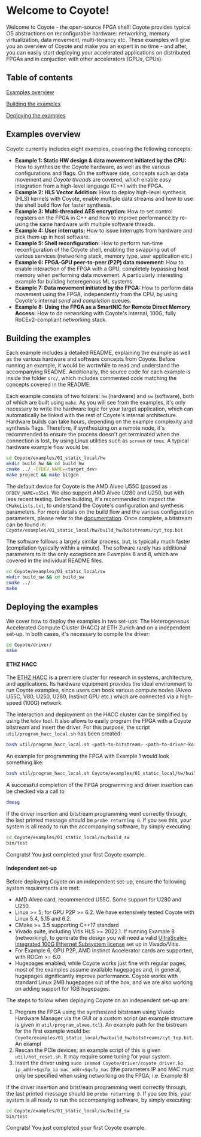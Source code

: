# Welcome to Coyote!
Welcome to Coyote - the open-source FPGA shell! Coyote provides typical OS abstractions on reconfigurable hardware: networking, memory virtualization, data movement, multi-tenancy etc. These examples will give you an overview of Coyote and make you an expert in no time - and after, you can easily start deploying your accelerated applications on distributed FPGAs and in conjuction with other accelerators (GPUs, CPUs).

## Table of contents
[Examples overview](#examples-overview)

[Building the examples](#building-the-examples)

[Deploying the examples](#deploying-the-examples)

## Examples overview
Coyote currently includes eight examples, covering the following concepts:
- **Example 1: Static HW design & data movement initiated by the CPU:** How to synthesize the Coyote hardware, as well as the various configurations and flags. On the software side, concepts such as data movement and *Coyote threads* are covered, which enable easy integration from a high-level language (C++) with the FPGA.
- **Example 2: HLS Vector Addition:** How to deploy high-level synthesis (HLS) kernels with Coyote, enable multiple data streams and how to use the shell build flow for faster synthesis.
- **Example 3: Multi-threaded AES encryption:** How to set control registers on the FPGA in C++ and how to improve performance by re-using the same hardware with multiple software threads.
- **Example 4: User interrupts:** How to issue interrupts from hardware and pick them up in host software.
- **Example 5: Shell reconfiguration:** How to perform run-time reconfiguration of the Coyote shell, enabling the swapping out of various services (networking stack, memory type, user application etc.)
- **Example 6: FPGA-GPU peer-to-peer (P2P) data movement:** How to enable interaction of the FPGA with a GPU, completely bypassing host memory when performing data movement. A particularly interesting example for building heteregenous ML systems.
- **Example 7: Data movement initiated by the FPGA:** How to perform data movement using the FPGA, independently from the CPU, by using Coyote's internal *send* and *completion* queues.
- **Example 8: Using the FPGA as a SmartNIC for Remote Direct Memory Access:** How to do networking with Coyote's internal, 100G, fully RoCEv2-compliant networking stack.

## Building the examples
Each example includes a detailed README, explaining the example as well as the various hardware and software concepts from Coyote. Before running an example, it would be wortwhile to read and understand the accompanying README. Additionally, the source code for each example is inside the folder ```src/```, which includes commented code matching the concepts covered in the README.

Each example consists of two folders: ```hw``` (hardware) and ```sw``` (software), both of which are built using ```make```. As you will see from the examples, it's only necessary to write the hardware logic for your target application, which can automatically be linked with the rest of Coyote's internal architecture. Hardware builds can take hours, depending on the example complexity and synthesis flags. Therefore, if synthesizing on a remote node, it's recommended to ensure the process doesn't get terminated when the connection is lost, by using Linux utilities such as ```screen``` or ```tmux```. A typical hardware example flow would be:
```bash
cd Coyote/examples/01_static_local/hw
mkdir build_hw && cd build_hw                
cmake ../ -DFDEV_NAME=<target_dev>     
make project && make bitgen
```

The default device for Coyote is the AMD Alveo U55C (passed as ```-DFDEV_NAME=u55c```). We also support AMD Alveo U280 and U250, but with less recent testing. Before building, it's recommended to inspect the ```CMakeLists.txt```, to understand the Coyote's configuration and synthesis parameters. For more details on the build flow and the various configuration parameters, please refer to the [documentation](). Once complete, a bitstream can be found in: ```Coyote/examples/01_static_local/hw/build_hw/bitstreams/cyt_top.bit```

The software follows a largely similar process, but, is typically much faster (compilation typically within a minute). The software rarely has additional parameters to it: the only exceptions are Examples 6 and 8, which are covered in the individual README files.
```bash
cd Coyote/examples/01_static_local/sw
mkdir build_sw && cd build_sw                
cmake ../
make
```

## Deploying the examples
We cover how to deploy the examples in two set-ups: The Heterogeneous Accelerated Compute Cluster (HACC) at ETH Zurich and on a independent set-up. In both cases, it's necessary to compile the driver:
```bash
cd Coyote/driver/
make
```

#### ETHZ HACC
The [ETHZ HACC](https://github.com/fpgasystems/hacc/tree/main) is a premiere cluster for research in systems, architecture, and applications. Its hardware equipment provides the ideal environment to run Coyote examples, since users can book various compute nodes (Alveo U55C, V80, U250, U280, Instinct GPU etc.) which are connected via a high-speed (100G) network.

The interaction and deployment on the HACC cluster can be simplified by using the ```hdev``` tool. It also allows to easily program the FPGA with a Coyote bitstream and insert the driver. For this purpose, the script ```util/program_hacc_local.sh``` has been created:
```bash
bash util/program_hacc_local.sh <path-to-bitstream> <path-to-driver-ko>
```
An example for programming the FPGA with Example 1 would look something like:
```bash
bash util/program_hacc_local.sh Coyote/examples/01_static_local/hw/build_hw/bitstreams/cyt_top.bit driver/coyote_driver.ko
```
A successful completion of the FPGA programming and driver insertion can be checked via a call to
```bash
dmesg
```
If the driver insertion and bitstream programming went correctly through, the last printed message should be ```probe returning 0```. If you see this, your system is all ready to run the accompanying software, by simply executing:
```bash
cd Coyote/examples/01_static_local/sw/build_sw
bin/test
```

Congrats! You just completed your first Coyote example.

#### Independent set-up
Before deploying Coyote on an independent set-up, ensure the following system requirements are met:
- AMD Alveo card, recommended U55C. Some support for U280 and U250.
- Linux >= 5; for GPU P2P >= 6.2. We have extensively tested Coyote with Linux 5.4, 5.15 and 6.2.
- CMake >= 3.5 supporting C++17 standard
- Vivado suite, including Vitis HLS >= 2022.1. If running Example 8 (networking), to generate the design you will need a valid [UltraScale+ Integrated 100G Ethernet Subsystem license](https://www.xilinx.com/products/intellectual-property/cmac_usplus.html) set up in Vivado/Vitis.
- For Example 6, GPU P2P, AMD Instinct Accelerator cards are supported, with ROCm >= 6.0
- Hugepages enabled; while Coyote works just fine with regular pages, most of the examples assume available hugepages and, in general, hugepages significantly improve performance. Coyote works with standard Linux 2MB hugepages out of the box, and we are also working on adding support for 1GB hugepages.

The steps to follow when deploying Coyote on an independent set-up are:
1. Program the FPGA using the synthesized bitstream using Vivado Hardware Manager via the GUI or a custom script (an example structure is given in ```util/program_alveo.tcl```). An example path for the bistream for the first example would be: ```Coyote/examples/01_static_local/hw/build_hw/bitstreams/cyt_top.bit```. An exampl
2. Rescan the PCIe devices; an example script of this is given ```util/hot_reset.sh```. It may require some tuning for your system.
3. Insert the driver using ```sudo insmod Coyote/driver/coyote_driver.ko ip_addr=$qsfp_ip mac_addr=$qsfp_mac``` (the parameters IP and MAC must only be specified when using networking on the FPGA; i.e. Example 8)

If the driver insertion and bitstream programming went correctly through, the last printed message should be ```probe returning 0```. If you see this, your system is all ready to run the accompanying software, by simply executing:
```bash
cd Coyote/examples/01_static_local/sw/build_sw
bin/test
```

Congrats! You just completed your first Coyote example.

